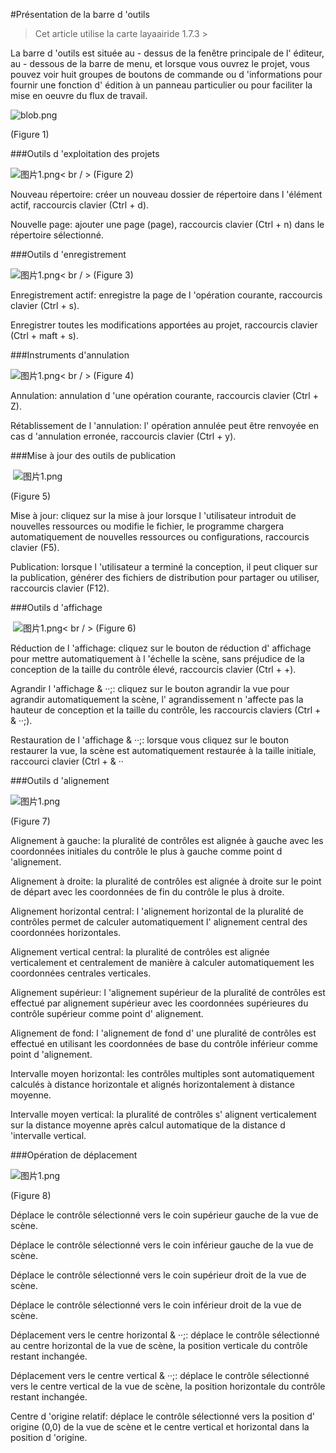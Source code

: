 #Présentation de la barre d 'outils

> Cet article utilise la carte layaairide 1.7.3 >

La barre d 'outils est située au - dessus de la fenêtre principale de l' éditeur, au - dessous de la barre de menu, et lorsque vous ouvrez le projet, vous pouvez voir huit groupes de boutons de commande ou d 'informations pour fournir une fonction d' édition à un panneau particulier ou pour faciliter la mise en oeuvre du flux de travail.

​![blob.png](img/1.png)<br/>

(Figure 1)



 



###Outils d 'exploitation des projets

​![图片1.png](img/2.png)< br / >
(Figure 2)

Nouveau répertoire: créer un nouveau dossier de répertoire dans l 'élément actif, raccourcis clavier (Ctrl + d).

Nouvelle page: ajouter une page (page), raccourcis clavier (Ctrl + n) dans le répertoire sélectionné.



 



###Outils d 'enregistrement

​![图片1.png](img/3.png)< br / >
(Figure 3)

Enregistrement actif: enregistre la page de l 'opération courante, raccourcis clavier (Ctrl + s).

Enregistrer toutes les modifications apportées au projet, raccourcis clavier (Ctrl + maft + s).



 



###Instruments d'annulation

​![图片1.png](img/4.png)< br / >
(Figure 4)

Annulation: annulation d 'une opération courante, raccourcis clavier (Ctrl + Z).

Rétablissement de l 'annulation: l' opération annulée peut être renvoyée en cas d 'annulation erronée, raccourcis clavier (Ctrl + y).



 



###Mise à jour des outils de publication



​        ![图片1.png](img/5.png)<br/>

(Figure 5)

Mise à jour: cliquez sur la mise à jour lorsque l 'utilisateur introduit de nouvelles ressources ou modifie le fichier, le programme chargera automatiquement de nouvelles ressources ou configurations, raccourcis clavier (F5).

Publication: lorsque l 'utilisateur a terminé la conception, il peut cliquer sur la publication, générer des fichiers de distribution pour partager ou utiliser, raccourcis clavier (F12).



 



###Outils d 'affichage



​        ![图片1.png](img/6.png)< br / >
(Figure 6)

Réduction de l 'affichage: cliquez sur le bouton de réduction d' affichage pour mettre automatiquement à l 'échelle la scène, sans préjudice de la conception de la taille du contrôle élevé, raccourcis clavier (Ctrl + +).

Agrandir l 'affichage & ‧‧;: cliquez sur le bouton agrandir la vue pour agrandir automatiquement la scène, l' agrandissement n 'affecte pas la hauteur de conception et la taille du contrôle, les raccourcis claviers (Ctrl + & ‧‧;).

Restauration de l 'affichage & ‧‧;: lorsque vous cliquez sur le bouton restaurer la vue, la scène est automatiquement restaurée à la taille initiale, raccourci clavier (Ctrl + & ‧‧



 



###Outils d 'alignement



  ![图片1.png](img/7.png)<br/>


(Figure 7)

Alignement à gauche: la pluralité de contrôles est alignée à gauche avec les coordonnées initiales du contrôle le plus à gauche comme point d 'alignement.

Alignement à droite: la pluralité de contrôles est alignée à droite sur le point de départ avec les coordonnées de fin du contrôle le plus à droite.

Alignement horizontal central: l 'alignement horizontal de la pluralité de contrôles permet de calculer automatiquement l' alignement central des coordonnées horizontales.

Alignement vertical central: la pluralité de contrôles est alignée verticalement et centralement de manière à calculer automatiquement les coordonnées centrales verticales.

Alignement supérieur: l 'alignement supérieur de la pluralité de contrôles est effectué par alignement supérieur avec les coordonnées supérieures du contrôle supérieur comme point d' alignement.

Alignement de fond: l 'alignement de fond d' une pluralité de contrôles est effectué en utilisant les coordonnées de base du contrôle inférieur comme point d 'alignement.

Intervalle moyen horizontal: les contrôles multiples sont automatiquement calculés à distance horizontale et alignés horizontalement à distance moyenne.

Intervalle moyen vertical: la pluralité de contrôles s' alignent verticalement sur la distance moyenne après calcul automatique de la distance d 'intervalle vertical.



 



###Opération de déplacement

​![图片1.png](img/8.png)<br/>

(Figure 8)

Déplace le contrôle sélectionné vers le coin supérieur gauche de la vue de scène.

Déplace le contrôle sélectionné vers le coin inférieur gauche de la vue de scène.

Déplace le contrôle sélectionné vers le coin supérieur droit de la vue de scène.

Déplace le contrôle sélectionné vers le coin inférieur droit de la vue de scène.

Déplacement vers le centre horizontal & ‧‧;: déplace le contrôle sélectionné au centre horizontal de la vue de scène, la position verticale du contrôle restant inchangée.

Déplacement vers le centre vertical & ‧‧;: déplace le contrôle sélectionné vers le centre vertical de la vue de scène, la position horizontale du contrôle restant inchangée.

Centre d 'origine relatif: déplace le contrôle sélectionné vers la position d' origine (0,0) de la vue de scène et le centre vertical et horizontal dans la position d 'origine.


 